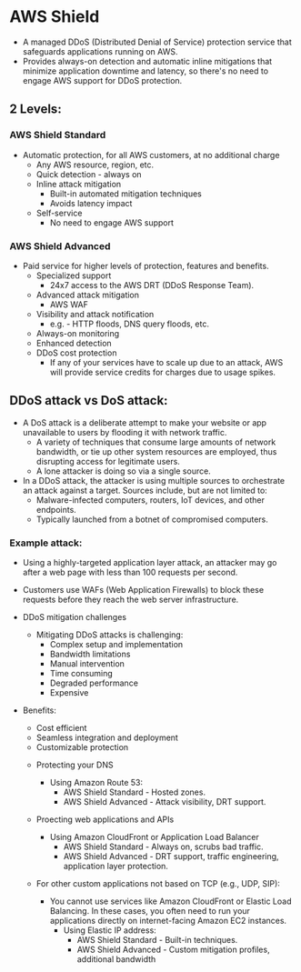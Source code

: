 # AWS Shield
* A managed DDoS (Distributed Denial of Service) protection service 
  that safeguards applications running on AWS.
* Provides always-on detection and automatic inline mitigations that
  minimize application downtime and latency, so there's no need to 
  engage AWS support for DDoS protection.

## 2 Levels:
### AWS Shield Standard
* Automatic protection, for all AWS customers, at no additional charge
  * Any AWS resource, region, etc.
  * Quick detection - always on
  * Inline attack mitigation
    * Built-in automated mitigation techniques
    * Avoids latency impact
  * Self-service
    * No need to engage AWS support
### AWS Shield Advanced 
* Paid service for higher levels of protection, features and benefits.
  * Specialized support
    * 24x7 access to the AWS DRT (DDoS Response Team).
  * Advanced attack mitigation
    * AWS WAF
  * Visibility and attack notification
    * e.g. - HTTP floods, DNS query floods, etc.
  * Always-on monitoring
  * Enhanced detection
  * DDoS cost protection
    * If any of your services have to scale up due to an attack, AWS 
      will provide service credits for charges due to usage spikes.

## DDoS attack vs DoS attack:
* A DoS attack is a deliberate attempt to make your website or app
  unavailable to users by flooding it with network traffic.
  * A variety of techniques that consume large amounts of network 
    bandwidth, or tie up other system resources are employed, thus
    disrupting access for legitimate users.
  * A lone attacker is doing so via a single source.
* In a DDoS attack, the attacker is using multiple sources to
  orchestrate an attack against a target. Sources include, but are
  not limited to:
  * Malware-infected computers, routers, IoT devices, and other 
    endpoints.
  * Typically launched from a botnet of compromised computers.

### Example attack:
* Using a highly-targeted application layer attack, an attacker may
  go after a web page with less than 100 requests per second.
* Customers use WAFs (Web Application Firewalls) to block these
  requests before they reach the web server infrastructure.

* DDoS mitigation challenges
  * Mitigating DDoS attacks is challenging:
    * Complex setup and implementation
    * Bandwidth limitations
    * Manual intervention
    * Time consuming
    * Degraded performance
    * Expensive

* Benefits:
  * Cost efficient
  * Seamless integration and deployment
  * Customizable protection

  - Protecting your DNS
    - Using Amazon Route 53:
      - AWS Shield Standard - Hosted zones.
      - AWS Shield Advanced - Attack visibility, DRT support.

  - Proecting web applications and APIs
    - Using Amazon CloudFront or Application Load Balancer
      - AWS Shield Standard - Always on, scrubs bad traffic.
      - AWS Shield Advanced - DRT support, traffic engineering,
                              application layer protection.
  
  - For other custom applications not based on TCP (e.g., UDP, SIP):
    - You cannot use services like Amazon CloudFront or Elastic Load
      Balancing. In these cases, you often need to run your applications
      directly on internet-facing Amazon EC2 instances.
      - Using Elastic IP address:
        - AWS Shield Standard - Built-in techniques.
        - AWS Shield Advanced - Custom mitigation profiles, additional 
                              bandwidth

